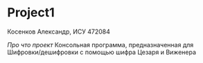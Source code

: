 # Project1

Косенков Александр, ИСУ 472084

*Про что проект*
Консольная программа, предназначенная для Шифровки/дешифровки с помощью шифра Цезаря и Виженера
